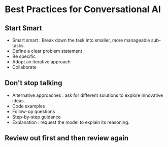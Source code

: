 # Best Practices for Conversational AI
## Start Smart
- Smart smart : Break down the task into smaller, more manageable sub-tasks.
- Define a clear problem statement
- Be specific
- Adopt an iterative approach
- Collaborate

## Don't stop talking
- Alternative approaches : ask for different solutions to explore innovative ideas.
- Code examples
- Follow-up questions
- Step-by-step guidance
- Explanation : request the model to explain its reasoning.

## Review out first and then review again